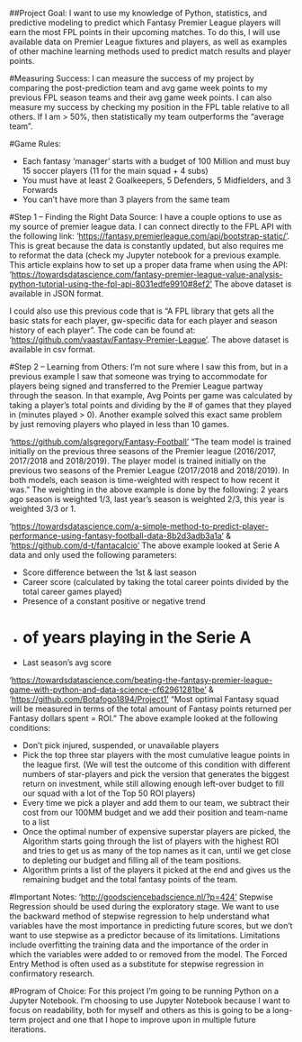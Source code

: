 ##Project Goal:
I want to use my knowledge of Python, statistics, and predictive modeling to predict which Fantasy Premier League players will earn the most FPL points in their upcoming matches. To do this, I will use available data on Premier League fixtures and players, as well as examples of other machine learning methods used to predict match results and player points.

#Measuring Success:
I can measure the success of my project by comparing the post-prediction team and avg game week points to my previous FPL season teams and their avg game week points.
I can also measure my success by checking my position in the FPL table relative to all others. If I am > 50%, then statistically my team outperforms the “average team”.

#Game Rules:
-	Each fantasy ‘manager’ starts with a budget of 100 Million and must buy 15 soccer players (11 for the main squad + 4 subs)
-	You must have at least 2 Goalkeepers, 5 Defenders, 5 Midfielders, and 3 Forwards
-	You can’t have more than 3 players from the same team

#Step 1 – Finding the Right Data Source: 
I have a couple options to use as my source of premier league data. 
I can connect directly to the FPL API with the following link: ‘https://fantasy.premierleague.com/api/bootstrap-static/’. This is great because the data is constantly updated, but also requires me to reformat the data (check my Jupyter notebook for a previous example. This article explains how to set up a proper data frame when using the API: ‘https://towardsdatascience.com/fantasy-premier-league-value-analysis-python-tutorial-using-the-fpl-api-8031edfe9910#8ef2’
The above dataset is available in JSON format.

I could also use this previous code that is “A FPL library that gets all the basic stats for each player, gw-specific data for each player and season history of each player”. The code can be found at: ‘https://github.com/vaastav/Fantasy-Premier-League’.
The above dataset is available in csv format.

#Step 2 – Learning from Others:
I’m not sure where I saw this from, but in a previous example I saw that someone was trying to accommodate for players being signed and transferred to the Premier League partway through the season. In that example, Avg Points per game was calculated by taking a player’s total points and dividing by the # of games that they played in (minutes played > 0).
Another example solved this exact same problem by just removing players who played in less than 10 games. 
 
‘https://github.com/alsgregory/Fantasy-Football’
“The team model is trained initially on the previous three seasons of the Premier league (2016/2017, 2017/2018 and 2018/2019). The player model is trained initially on the previous two seasons of the Premier League (2017/2018 and 2018/2019). In both models, each season is time-weighted with respect to how recent it was.”
The weighting in the above example is done by the following: 2 years ago season is weighted 1/3, last year’s season is weighted 2/3, this year is weighted 3/3 or 1. 

‘https://towardsdatascience.com/a-simple-method-to-predict-player-performance-using-fantasy-football-data-8b2d3adb3a1a’ & ‘https://github.com/d-t/fantacalcio’
The above example looked at Serie A data and only used the following parameters:
-	Score difference between the 1st & last season
-	Career score (calculated by taking the total career points divided by the total career games played)
-	Presence of a constant positive or negative trend
-	# of years playing in the Serie A
-	Last season’s avg score
 
‘https://towardsdatascience.com/beating-the-fantasy-premier-league-game-with-python-and-data-science-cf62961281be’ & ‘https://github.com/Botafogo1894/Project1’
“Most optimal Fantasy squad will be measured in terms of the total amount of Fantasy points returned per Fantasy dollars spent = ROI.”
The above example looked at the following conditions:
-	Don’t pick injured, suspended, or unavailable players
-	Pick the top three star players with the most cumulative league points in the league first. (We will test the outcome of this condition with different numbers of star-players and pick the version that generates the biggest return on investment, while still allowing enough left-over budget to fill our squad with a lot of the Top 50 ROI players)
-	Every time we pick a player and add them to our team, we subtract their cost from our 100MM budget and we add their position and team-name to a list
-	Once the optimal number of expensive superstar players are picked, the Algorithm starts going through the list of players with the highest ROI and tries to get us as many of the top names as it can, until we get close to depleting our budget and filling all of the team positions.
-	Algorithm prints a list of the players it picked at the end and gives us the remaining budget and the total fantasy points of the team.

#Important Notes: 
‘http://goodsciencebadscience.nl/?p=424’
Stepwise Regression should be used during the exploratory stage. We want to use the backward method of stepwise regression to help understand what variables have the most importance in predicting future scores, but we don’t want to use stepwise as a predictor because of its limitations. Limitations include overfitting the training data and the importance of the order in which the variables were added to or removed from the model. The Forced Entry Method is often used as a substitute for stepwise regression in confirmatory research.

#Program of Choice:
For this project I’m going to be running Python on a Jupyter Notebook. I’m choosing to use Jupyter Notebook because I want to focus on readability, both for myself and others as this is going to be a long-term project and one that I hope to improve upon in multiple future iterations.




